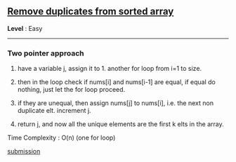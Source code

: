 ## [Remove duplicates from sorted array](https://leetcode.com/problems/remove-duplicates-from-sorted-array/description/)

**Level** : Easy

---

### **Two pointer approach**
1. have a variable j, assign it to 1. another for loop from i=1 to size.

2. then in the loop check if nums[i] and nums[i-1] are equal, if equal do nothing, just let the for loop proceed. 

3. if they are unequal, then assign nums[j] to nums[i], i.e. the next non duplicate elt. increment j.

4. return j, and now all the unique elements are the first k elts in the array.

Time Complexity : O(n) (one for loop)

[submission](https://leetcode.com/problems/remove-duplicates-from-sorted-array/submissions/1474374933/)